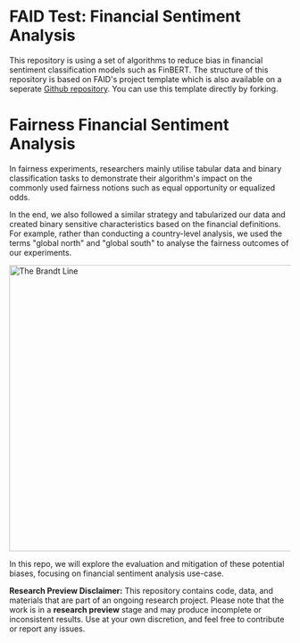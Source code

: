# FAID Test: Financial Sentiment Analysis

This repository is using a set of algorithms to reduce bias in financial sentiment classification models such as FinBERT. The structure of this repository is based on FAID's project template which is also available on a seperate [Github repository](). You can use this template directly by forking.

# Fairness Financial Sentiment Analysis

In fairness experiments, researchers mainly utilise tabular data and binary classification tasks to demonstrate their algorithm's impact on the commonly used fairness notions such as equal opportunity or equalized odds. 

In the end, we also followed a similar strategy and tabularized our data and created binary sensitive characteristics based on the financial definitions. For example, rather than conducting a country-level analysis, we used the terms "global north" and "global south" to analyse the fairness outcomes of our experiments.

<a title="Jovan.gec, CC BY-SA 4.0 &lt;https://creativecommons.org/licenses/by-sa/4.0&gt;, via Wikimedia Commons" href="https://commons.wikimedia.org/wiki/File:The_Brandt_Line.png"><img width="512" alt="The Brandt Line" src="https://upload.wikimedia.org/wikipedia/commons/2/2c/The_Brandt_Line.png?20200925192502"></a>


In this repo, we will explore the evaluation and mitigation of these potential biases, focusing on financial sentiment analysis use-case.

**Research Preview Disclaimer:** This repository contains code, data, and materials that are part of an ongoing research project. Please note that the work is in a **research preview** stage and may produce incomplete or inconsistent results. Use at your own discretion, and feel free to contribute or report any issues.